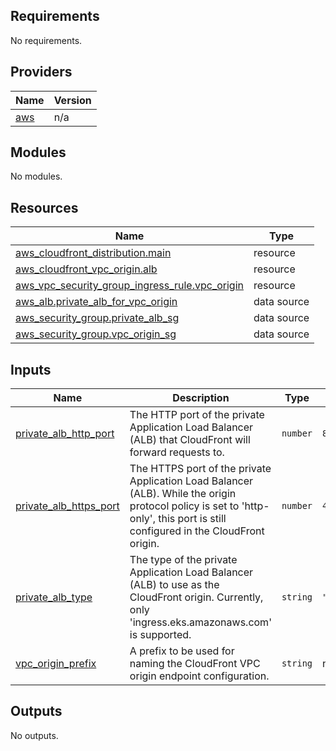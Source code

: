 <!-- BEGIN_TF_DOCS -->
## Requirements

No requirements.

## Providers

| Name | Version |
|------|---------|
| <a name="provider_aws"></a> [aws](#provider\_aws) | n/a |

## Modules

No modules.

## Resources

| Name | Type |
|------|------|
| [aws_cloudfront_distribution.main](https://registry.terraform.io/providers/hashicorp/aws/latest/docs/resources/cloudfront_distribution) | resource |
| [aws_cloudfront_vpc_origin.alb](https://registry.terraform.io/providers/hashicorp/aws/latest/docs/resources/cloudfront_vpc_origin) | resource |
| [aws_vpc_security_group_ingress_rule.vpc_origin](https://registry.terraform.io/providers/hashicorp/aws/latest/docs/resources/vpc_security_group_ingress_rule) | resource |
| [aws_alb.private_alb_for_vpc_origin](https://registry.terraform.io/providers/hashicorp/aws/latest/docs/data-sources/alb) | data source |
| [aws_security_group.private_alb_sg](https://registry.terraform.io/providers/hashicorp/aws/latest/docs/data-sources/security_group) | data source |
| [aws_security_group.vpc_origin_sg](https://registry.terraform.io/providers/hashicorp/aws/latest/docs/data-sources/security_group) | data source |

## Inputs

| Name | Description | Type | Default | Required |
|------|-------------|------|---------|:--------:|
| <a name="input_private_alb_http_port"></a> [private\_alb\_http\_port](#input\_private\_alb\_http\_port) | The HTTP port of the private Application Load Balancer (ALB) that CloudFront will forward requests to. | `number` | `80` | no |
| <a name="input_private_alb_https_port"></a> [private\_alb\_https\_port](#input\_private\_alb\_https\_port) | The HTTPS port of the private Application Load Balancer (ALB). While the origin protocol policy is set to 'http-only', this port is still configured in the CloudFront origin. | `number` | `443` | no |
| <a name="input_private_alb_type"></a> [private\_alb\_type](#input\_private\_alb\_type) | The type of the private Application Load Balancer (ALB) to use as the CloudFront origin. Currently, only 'ingress.eks.amazonaws.com' is supported. | `string` | `"ingress.eks.amazonaws.com"` | no |
| <a name="input_vpc_origin_prefix"></a> [vpc\_origin\_prefix](#input\_vpc\_origin\_prefix) | A prefix to be used for naming the CloudFront VPC origin endpoint configuration. | `string` | n/a | yes |

## Outputs

No outputs.
<!-- END_TF_DOCS -->